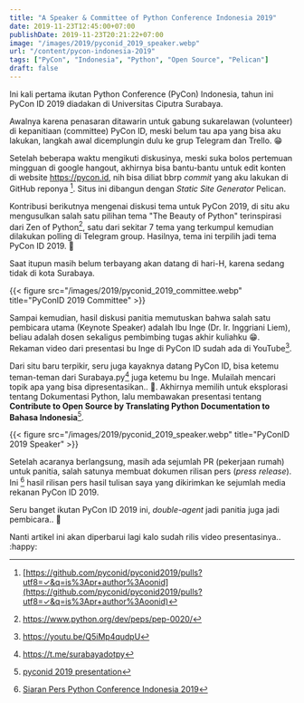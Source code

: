 ```yaml
---
title: "A Speaker & Committee of Python Conference Indonesia 2019"
date: 2019-11-23T12:45:00+07:00
publishDate: 2019-11-23T20:21:22+07:00
image: "/images/2019/pyconid_2019_speaker.webp"
url: "/content/pycon-indonesia-2019"
tags: ["PyCon", "Indonesia", "Python", "Open Source", "Pelican"]
draft: false
---
```


Ini kali pertama ikutan Python Conference (PyCon) Indonesia, tahun ini PyCon ID 2019 diadakan di Universitas Ciputra Surabaya.

Awalnya karena penasaran ditawarin untuk gabung sukarelawan (volunteer) di kepanitiaan (committee) PyCon ID, meski belum tau apa yang bisa aku lakukan, langkah awal dicemplungin dulu ke grup Telegram dan Trello. :grin:

Setelah beberapa waktu mengikuti diskusinya, meski suka bolos pertemuan mingguan di google hangout, akhirnya bisa bantu-bantu untuk edit konten di website https://pycon.id, nih bisa diliat bbrp _commit_ yang aku lakukan di GitHub reponya [^1].  Situs ini dibangun dengan _Static Site Generator_ Pelican.

Kontribusi berikutnya mengenai diskusi tema untuk PyCon 2019, di situ aku mengusulkan salah satu pilihan tema "The Beauty of Python" terinspirasi dari Zen of Python[^2], satu dari sekitar 7 tema yang terkumpul kemudian dilakukan polling di Telegram group. Hasilnya, tema ini terpilih jadi tema PyCon ID 2019. :raised_hands:

Saat itupun masih belum terbayang akan datang di hari-H, karena sedang tidak di kota Surabaya.

{{< figure src="/images/2019/pyconid_2019_committee.webp" title="PyConID 2019 Committee" >}}

Sampai kemudian, hasil diskusi panitia memutuskan bahwa salah satu pembicara utama (Keynote Speaker) adalah Ibu Inge (Dr. Ir. Inggriani Liem), beliau adalah dosen sekaligus pembimbing tugas akhir kuliahku :grin:. Rekaman video dari presentasi bu Inge di PyCon ID sudah ada di YouTube[^3].

Dari situ baru terpikir, seru juga kayaknya datang PyCon ID, bisa ketemu teman-teman dari Surabaya.py[^4] juga ketemu bu Inge. Mulailah mencari topik apa yang bisa dipresentasikan.. :thinking:. Akhirnya memilih untuk eksplorasi tentang Dokumentasi Python, lalu membawakan presentasi tentang **Contribute to Open Source by Translating Python Documentation to Bahasa Indonesia**[^5].

{{< figure src="/images/2019/pyconid_2019_speaker.webp" title="PyConID 2019 Speaker" >}}

Setelah acaranya berlangsung, masih ada sejumlah PR (pekerjaan rumah) untuk panitia, salah satunya membuat dokumen rilisan pers (_press release_). Ini [^6] hasil rilisan pers hasil tulisan saya yang dikirimkan ke sejumlah media rekanan PyCon ID 2019.

Seru banget ikutan PyCon ID 2019 ini, _double-agent_ jadi panitia juga jadi pembicara.. :metal:

Nanti artikel ini akan diperbarui lagi kalo sudah rilis video presentasinya.. :happy:



[^1]: [https://github.com/pyconid/pyconid2019/pulls?utf8=✓&q=is%3Apr+author%3Aoonid](https://github.com/pyconid/pyconid2019/pulls?utf8=✓&q=is%3Apr+author%3Aoonid)
[^2]: https://www.python.org/dev/peps/pep-0020/
[^3]: https://youtu.be/Q5iMp4qudpU
[^4]: https://t.me/surabayadotpy
[^5]: [pyconid 2019 presentation](https://drive.google.com/file/d/0B46IJwutRDjLOUhtZFdmOExyV05pUUFHUFJnemNMVGpGSzhR/view)
[^6]: [Siaran Pers Python Conference Indonesia 2019](https://docs.google.com/document/d/1qvC-L2fP0SgflUVm1DbC5AWcva1ZmpL1XUsNt1bWvws/edit?usp=sharing)
